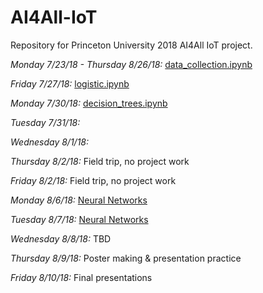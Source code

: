 # AI4All-IoT
Repository for Princeton University 2018 AI4All IoT project. 

*Monday 7/23/18 - Thursday 8/26/18:* [data_collection.ipynb](https://github.com/NoahApthorpe/AI4All-IoT/blob/master/data_collection.ipynb)

*Friday 7/27/18:* [logistic.ipynb](https://github.com/NoahApthorpe/AI4All-IoT/blob/master/logistic.ipynb)

*Monday 7/30/18:* [decision_trees.ipynb](https://github.com/NoahApthorpe/AI4All-IoT/blob/master/decision_trees.ipynb)

*Tuesday 7/31/18:*

*Wednesday 8/1/18:*

*Thursday 8/2/18:* Field trip, no project work

*Friday 8/2/18:* Field trip, no project work

*Monday 8/6/18:* [Neural Networks](https://colab.research.google.com/drive/1W-iZB_dCIXHHzEbJrHXiK6pqxi2qQ9k8)

*Tuesday 8/7/18:* [Neural Networks](https://colab.research.google.com/drive/1W-iZB_dCIXHHzEbJrHXiK6pqxi2qQ9k8)

*Wednesday 8/8/18:* TBD

*Thursday 8/9/18:* Poster making & presentation practice

*Friday 8/10/18:* Final presentations
